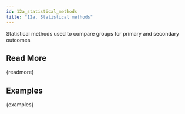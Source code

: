 ```yaml
---
id: 12a_statistical_methods
title: "12a. Statistical methods"
---
```

Statistical methods used to compare groups for primary and secondary outcomes

## Read More

{readmore}

## Examples

{examples}